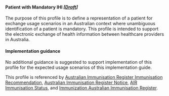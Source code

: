 #### Patient with Mandatory IHI *[[Draft](http://hl7.org/fhir/stu3/valueset-publication-status.html)]*
The purpose of this profile is to define a representation of a patient for exchange usage scenarios in an Australian context where unambiguous identification of a patient is mandatory. This profile is intended to support the electronic exchange of health information between healthcare providers in Australia.

#### Implementation guidance
No additional guidance is suggested to support implementation of this profile for the expected usage scenarios of this implementation guide.

This profile is referenced by
[Australian Immunisation Register Immunisation Recommendation](StructureDefinition-immunizationrecommendation-air-1.html),
[Australian Immunisation Register Notice](StructureDefinition-flag-air-1.html),
[AIR Immunisation Status](StructureDefinition-observation-airimmunisationstatus-1.html), and
[Immunization Australian Immunisation Register](StructureDefinition-immunization-air-2.html).

